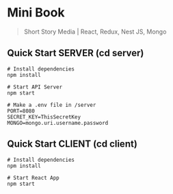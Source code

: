 # Mini Book
> Short Story Media | React, Redux, Nest JS, Mongo

## Quick Start SERVER (cd server)
```
# Install dependencies
npm install

# Start API Server
npm start

# Make a .env file in /server
PORT=8080
SECRET_KEY=ThisSecretKey
MONGO=mongo.uri.username.password
```

## Quick Start CLIENT (cd client)
```
# Install dependencies
npm install

# Start React App
npm start
```
